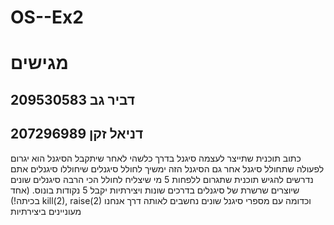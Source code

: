 # OS--Ex2
# מגישים
## דביר גב 209530583
## דניאל זקן 207296989

כתוב תוכנית שתייצר לעצמה סיגנל בדרך כלשהי
לאחר שיתקבל הסיגנל הוא יגרום לפעולה שתחולל סיגנל אחר
גם הסיגנל הזה ימשיך לחולל סיגנלים שיחוללו סיגנלים
 אתם נדרשים להגיש תוכנית שתגרום ללפחות 5
מי שיצליח לחולל הכי הרבה סיגנלים שונים שיוצרים שרשרת של סיגנלים בדרכים שונות ויצירתיות יקבל 5 נקודות בונוס. (אחד בכיתה!)
kill(2), raise(2) וכדומה עם מספרי סיגנל שונים נחשבים לאותה דרך אנחנו מעוניינים ביצירתיות
